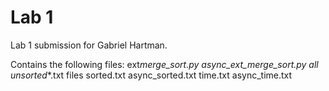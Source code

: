 # Lab 1

Lab 1 submission for Gabriel Hartman.

Contains the following files:
ext*merge_sort.py
async_ext_merge_sort.py
all unsorted*\*.txt files
sorted.txt
async_sorted.txt
time.txt
async_time.txt
